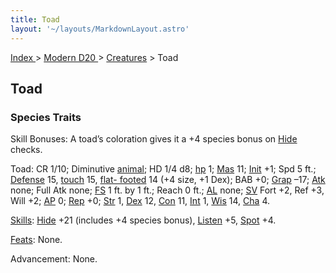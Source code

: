 ```yaml
---
title: Toad
layout: '~/layouts/MarkdownLayout.astro'
---
```


[ Index ](/) > [ Modern D20 ](/modern.d20.srd) > [Creatures](/modern.d20.srd/creatures) > Toad

## Toad

### Species Traits

Skill Bonuses: A toad’s coloration gives it a +4 species bonus on
[Hide](/modern.d20.srd/skills/hide) checks.

Toad: CR 1/10; Diminutive [animal](/modern.d20.srd/creature.types/animal); HD
1/4 d8; [hp](/modern.d20.srd/combat/hit.points) 1;
[Mas](/modern.d20.srd/creatures/creature.overview) 11;
[Init](/modern.d20.srd/combat/initiative) +1; Spd 5 ft.;
[Defense](/modern.d20.srd/combat/defense) 15,
[touch](/modern.d20.srd/combat/attack.actions) 15, [flat- footed](/modern.d20.srd/combat/surprise) 14 (+4 size, +1 Dex); BAB +0;
[Grap](/modern.d20.srd/combat/grapple) –17;
[Atk](/modern.d20.srd/combat/attack.roll) none; Full Atk none;
[FS](/modern.d20.srd/creatures/creature.overview) 1 ft. by 1 ft.; Reach 0 ft.;
[AL](/modern.d20.srd/basics/allegiances) none;
[SV](/modern.d20.srd/basics/saving.throws) Fort +2, Ref +3, Will +2;
[AP](/modern.d20.srd/creatures/creature.overview) 0;
[Rep](/modern.d20.srd/creatures/creature.overview) +0;
[Str](/modern.d20.srd/basics/ability.scores) 1,
[Dex](/modern.d20.srd/basics/ability.scores) 12,
[Con](/modern.d20.srd/basics/ability.scores) 11,
[Int](/modern.d20.srd/basics/ability.scores) 1,
[Wis](/modern.d20.srd/basics/ability.scores) 14,
[Cha](/modern.d20.srd/basics/ability.scores) 4.

[Skills](/modern.d20.srd/skills): [Hide](/modern.d20.srd/skills/hide) +21
(includes +4 species bonus), [Listen](/modern.d20.srd/skills/listen) +5,
[Spot](/modern.d20.srd/skills/spot) +4.

[Feats](/modern.d20.srd/feats): None.

Advancement: None.

